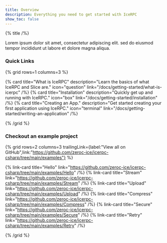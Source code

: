 ```yaml
---
title: Overview
description: Everything you need to get started with IceRPC
show_toc: false
---
```


{% title /%}

Lorem ipsum dolor sit amet, consectetur adipiscing elit.
sed do eiusmod tempor incididunt ut labore et dolore magna aliqua.

### Quick Links

{% grid rows=1 columns=3 %}

{% card
   title="What is IceRPC"
   description="Learn the basics of what IceRPC and Slice are."
   icon="question"
   link="/docs/getting-started/what-is-icerpc" /%}
{% card
   title="Installation"
   description="Quickly get up and running with IceRPC."
   icon="box"
   link="/docs/getting-started/installation" /%}
{% card
   title="Creating an App."
   description="Get started creating your first application using IceRPC."
   icon="terminal"
   link="/docs/getting-started/writing-an-application" /%}

{% /grid %}

### Checkout an example project

{% grid
   rows=2
   columns=3
   trailingLink={label:"View all on GitHub",link:"https://github.com/zeroc-ice/icerpc-csharp/tree/main/examples"} %}

{% link-card title="Hello" link="https://github.com/zeroc-ice/icerpc-csharp/tree/main/examples/Hello" /%}
{% link-card title="Stream" link="https://github.com/zeroc-ice/icerpc-csharp/tree/main/examples/Stream" /%}
{% link-card title="Upload" link="https://github.com/zeroc-ice/icerpc-csharp/tree/main/examples/Upload" /%}
{% link-card title="Compress" link="https://github.com/zeroc-ice/icerpc-csharp/tree/main/examples/Compress" /%}
{% link-card title="Secure" link="https://github.com/zeroc-ice/icerpc-csharp/tree/main/examples/Secure" /%}
{% link-card title="Retry" link="https://github.com/zeroc-ice/icerpc-csharp/tree/main/examples/Retry" /%}

{% /grid %}
